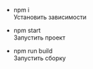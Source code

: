 * npm i <br>
Установить зависимости

* npm start <br>
Запустить проект

* npm run build <br>
Запустить сборку

